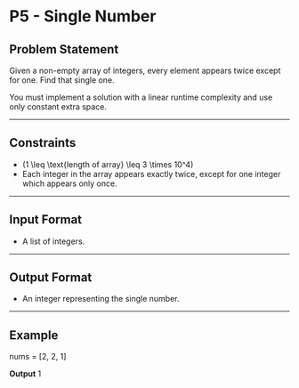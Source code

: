 # **P5 - Single Number**

## **Problem Statement**
Given a non-empty array of integers, every element appears twice except for one. Find that single one.

You must implement a solution with a linear runtime complexity and use only constant extra space.

---

## **Constraints**
- \(1 \leq \text{length of array} \leq 3 \times 10^4\)
- Each integer in the array appears exactly twice, except for one integer which appears only once.

---

## **Input Format**
- A list of integers.

---

## **Output Format**
- An integer representing the single number.

---

## **Example**

nums = [2, 2, 1]

**Output**
1
